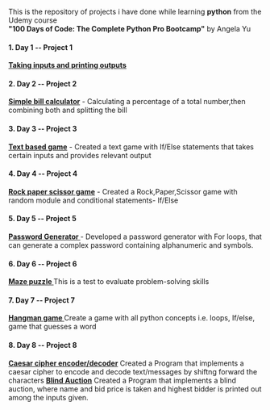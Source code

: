 This is the repository of projects i have done while learning **python** from the Udemy course<br> **"100 Days of Code: The Complete Python Pro Bootcamp"** by Angela Yu

#### 1. Day 1 -- Project 1
**[ Taking inputs and printing outputs](project1.py)**
#### 2. Day 2 -- Project 2
**[ Simple bill calculator](Project2_simple_bill_calculator.py)** - Calculating a percentage of a total number,then combining both and splitting the bill
#### 3. Day 3 -- Project 3 
**[ Text based game](project3_text_based_game.py)** - Created a text game with If/Else statements that takes certain inputs and provides relevant output
#### 4. Day 4 -- Project 4 
**[ Rock paper scissor game](project4_rps_game.py)** - Created a Rock,Paper,Scissor game with random module and conditional statements- If/Else 
#### 5. Day 5 -- Project 5 
**[ Password Generator ](project5-password-generator.py)** - Developed a password generator with For loops, that can generate a complex password containing alphanumeric and symbols.
#### 6. Day 6 -- Project 6
**[ Maze puzzle ](project6.py)** This is a test to evaluate problem-solving skills
#### 7. Day 7 -- Project 7
**[ Hangman game ](project7/main.py)** Create a game with all python concepts i.e. loops, If/else, game that guesses a word
#### 8. Day 8 -- Project 8
**[ Caesar cipher encoder/decoder](project8_caesar_cipher.py)** 
Created a Program that implements a caesar cipher to encode and decode text/messages by shiftng forward the characters
**[ Blind Auction](project9_auction.py)** 
Created a Program that implements a blind auction, where name and bid price is taken and highest bidder is printed out among the inputs given.


